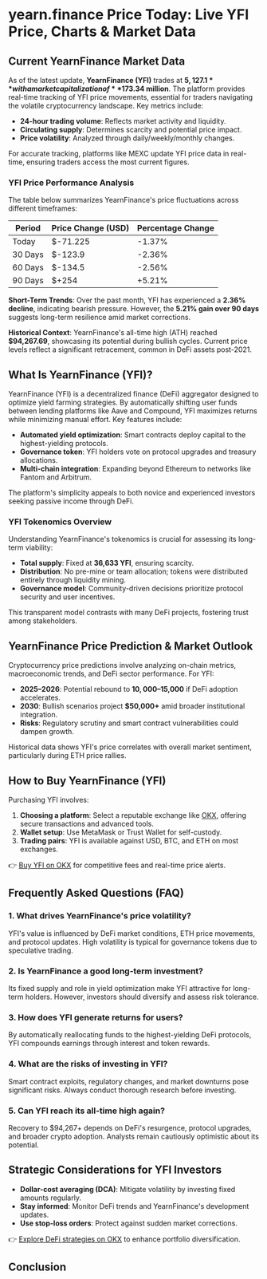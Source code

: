 # yearn.finance Price Today: Live YFI Price, Charts & Market Data  

## Current YearnFinance Market Data  
As of the latest update, **YearnFinance (YFI)** trades at **$5,127.1** with a market capitalization of **$173.34 million**. The platform provides real-time tracking of YFI price movements, essential for traders navigating the volatile cryptocurrency landscape. Key metrics include:  

- **24-hour trading volume**: Reflects market activity and liquidity.  
- **Circulating supply**: Determines scarcity and potential price impact.  
- **Price volatility**: Analyzed through daily/weekly/monthly changes.  

For accurate tracking, platforms like MEXC update YFI price data in real-time, ensuring traders access the most current figures.  

### YFI Price Performance Analysis  
The table below summarizes YearnFinance's price fluctuations across different timeframes:  

| Period       | Price Change (USD) | Percentage Change |  
|--------------|--------------------|-------------------|  
| Today        | $-71.225           | -1.37%            |  
| 30 Days      | $-123.9            | -2.36%            |  
| 60 Days      | $-134.5            | -2.56%            |  
| 90 Days      | $+254              | +5.21%            |  

**Short-Term Trends**: Over the past month, YFI has experienced a **2.36% decline**, indicating bearish pressure. However, the **5.21% gain over 90 days** suggests long-term resilience amid market corrections.  

**Historical Context**: YearnFinance's all-time high (ATH) reached **$94,267.69**, showcasing its potential during bullish cycles. Current price levels reflect a significant retracement, common in DeFi assets post-2021.  

## What Is YearnFinance (YFI)?  
YearnFinance (YFI) is a decentralized finance (DeFi) aggregator designed to optimize yield farming strategies. By automatically shifting user funds between lending platforms like Aave and Compound, YFI maximizes returns while minimizing manual effort. Key features include:  

- **Automated yield optimization**: Smart contracts deploy capital to the highest-yielding protocols.  
- **Governance token**: YFI holders vote on protocol upgrades and treasury allocations.  
- **Multi-chain integration**: Expanding beyond Ethereum to networks like Fantom and Arbitrum.  

The platform's simplicity appeals to both novice and experienced investors seeking passive income through DeFi.  

### YFI Tokenomics Overview  
Understanding YearnFinance's tokenomics is crucial for assessing its long-term viability:  
- **Total supply**: Fixed at **36,633 YFI**, ensuring scarcity.  
- **Distribution**: No pre-mine or team allocation; tokens were distributed entirely through liquidity mining.  
- **Governance model**: Community-driven decisions prioritize protocol security and user incentives.  

This transparent model contrasts with many DeFi projects, fostering trust among stakeholders.  

## YearnFinance Price Prediction & Market Outlook  
Cryptocurrency price predictions involve analyzing on-chain metrics, macroeconomic trends, and DeFi sector performance. For YFI:  
- **2025–2026**: Potential rebound to **$10,000–$15,000** if DeFi adoption accelerates.  
- **2030**: Bullish scenarios project **$50,000+** amid broader institutional integration.  
- **Risks**: Regulatory scrutiny and smart contract vulnerabilities could dampen growth.  

Historical data shows YFI's price correlates with overall market sentiment, particularly during ETH price rallies.  

## How to Buy YearnFinance (YFI)  
Purchasing YFI involves:  
1. **Choosing a platform**: Select a reputable exchange like [OKX](https://bit.ly/okx-bonus), offering secure transactions and advanced tools.  
2. **Wallet setup**: Use MetaMask or Trust Wallet for self-custody.  
3. **Trading pairs**: YFI is available against USD, BTC, and ETH on most exchanges.  

👉 [Buy YFI on OKX](https://bit.ly/okx-bonus) for competitive fees and real-time price alerts.  

## Frequently Asked Questions (FAQ)  

### 1. **What drives YearnFinance's price volatility?**  
YFI's value is influenced by DeFi market conditions, ETH price movements, and protocol updates. High volatility is typical for governance tokens due to speculative trading.  

### 2. **Is YearnFinance a good long-term investment?**  
Its fixed supply and role in yield optimization make YFI attractive for long-term holders. However, investors should diversify and assess risk tolerance.  

### 3. **How does YFI generate returns for users?**  
By automatically reallocating funds to the highest-yielding DeFi protocols, YFI compounds earnings through interest and token rewards.  

### 4. **What are the risks of investing in YFI?**  
Smart contract exploits, regulatory changes, and market downturns pose significant risks. Always conduct thorough research before investing.  

### 5. **Can YFI reach its all-time high again?**  
Recovery to $94,267+ depends on DeFi's resurgence, protocol upgrades, and broader crypto adoption. Analysts remain cautiously optimistic about its potential.  

## Strategic Considerations for YFI Investors  
- **Dollar-cost averaging (DCA)**: Mitigate volatility by investing fixed amounts regularly.  
- **Stay informed**: Monitor DeFi trends and YearnFinance's development updates.  
- **Use stop-loss orders**: Protect against sudden market corrections.  

👉 [Explore DeFi strategies on OKX](https://bit.ly/okx-bonus) to enhance portfolio diversification.  

## Conclusion  